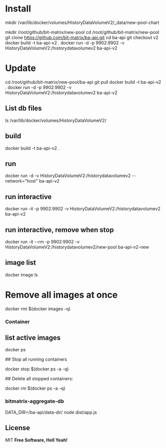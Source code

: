 # Install

mkdir /var/lib/docker/volumes/HistoryDataVolumeV2/\_data/new-pool-chart

mkdir /root/github/bit-matrix/new-pool
cd /root/github/bit-matrix/new-pool
git clone https://github.com/bit-matrix/ba-api.git
cd ba-api
git checkout v2
docker build -t ba-api-v2 .
docker run -d -p 9902:9902 -v HistoryDataVolumeV2:/historydatavolumev2 ba-api-v2

# Update

cd /root/github/bit-matrix/new-pool/ba-api
git pull
docker build -t ba-api-v2 .
docker run -d -p 9902:9902 -v HistoryDataVolumeV2:/historydatavolumev2 ba-api-v2

## List db files

ls /var/lib/docker/volumes/HistoryDataVolumeV2/

## build

docker build -t ba-api-v2 .

## run

docker run -d -v HistoryDataVolumeV2:/historydatavolumev2 --network="host" ba-api-v2

## run interactive

docker run -it -p 9902:9902 -v HistoryDataVolumeV2:/historydatavolumev2 ba-api-v2

## run interactive, remove when stop

docker run -it --rm -p 9902:9902 -v HistoryDataVolumeV2:/historydatavolumev2/new-pool ba-api-v2-new

## image list

docker image ls

# Remove all images at once

docker rmi $(docker images -q)

### Container

## list active images

docker ps

## Stop all running containers

docker stop $(docker ps -a -q)

## Delete all stopped containers:

docker rm $(docker ps -a -q)

### bitmatrix-aggregate-db

DATA_DIR=/ba-api/data-dir/ node dist/app.js

## License

MIT
**Free Software, Hell Yeah!**
